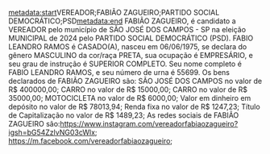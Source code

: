 <metadata:start>VEREADOR;FABIÃO ZAGUEIRO;PARTIDO SOCIAL DEMOCRÁTICO;PSD<metadata:end>
FABIÃO ZAGUEIRO, é candidato a VEREADOR pelo município de SÃO JOSÉ DOS CAMPOS - SP na eleição MUNICIPAL de 2024 pelo PARTIDO SOCIAL DEMOCRÁTICO (PSD). FABIO LEANDRO RAMOS é CASADO(A), nasceu em 06/06/1975, se declara do gênero MASCULINO da cor/raça PRETA, sua ocupação é EMPRESÁRIO, e seu grau de instrução é SUPERIOR COMPLETO. Seu nome completo é FABIO LEANDRO RAMOS, e seu número de urna é 55699.
Os bens declarados de FABIÃO ZAGUEIRO são: SÃO JOSÉ DOS CAMPOS no valor de R$ 400000,00; CARRO no valor de R$ 15000,00; CARRO no valor de R$ 35000,00; MOTOCICLETA no valor de R$ 6000,00; Valor em dinheiro em depósito no valor de R$ 78013,94; Renda fixa no valor de R$ 1247,23; Título de Capitalização no valor de R$ 1489,23; 
As redes sociais de FABIÃO ZAGUEIRO são:https://www.instagram.com/vereadorfabiaozagueiro?igsh=bG54ZzlvNG03cWlx; https://m.facebook.com/vereadorfabiaozagueiro;